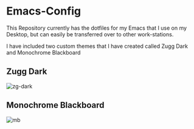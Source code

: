 # Emacs-Config
This Repository currently has the dotfiles for my Emacs that I use on my Desktop, but can easily be transferred over to other work-stations.

I have included two custom themes that I have created called Zugg Dark and Monochrome Blackboard


## Zugg Dark
![zg-dark](http://github.com/ZuggRugg/Emacs-Config/img/zg.png)


## Monochrome Blackboard
![mb](http://github.com/ZuggRugg/Emacs-Config/img/mb.png)
